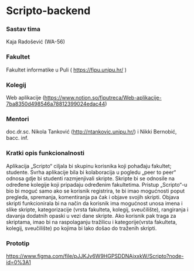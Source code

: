 # Scripto-backend

### Sastav tima

Kaja Radošević (WA-56)

### Fakultet

Fakultet informatike u Puli ( https://fipu.unipu.hr/ )

### Kolegij

Web aplikacije (https://www.notion.so/fiputreca/Web-aplikacije-7ba8350d498546a78812399024edac44)

### Mentori

doc.dr.sc. Nikola Tanković (http://ntankovic.unipu.hr/) i Nikki Bernobić, bacc. inf.

### Kratki opis funkcionalnosti

Aplikacija „Scripto“ ciljala bi skupinu korisnika koji pohađaju fakultet; studente. Svrha aplikacije bila bi kolaboracija u pogledu „peer to peer“ odnosa gdje bi studenti razmjenjivali skripte. Skripte bi se odnosile na određene kolegije koji pripadaju određenim fakultetima.
Pristup „Scripto“-u bio bi moguć samo ako se korisnik registrira, te bi imao mogućnosti poput pregleda, spremanja, komentiranja pa čak i objave svojih skripti. Objava skripti funkcionirala bi na način da korisnik ima mogućnost unosa imena i slike skripte, kategorizacije (vrsta fakulteta, kolegij, sveučilište), rangiranja i davanja dodatnih opaski u vezi dane skripte.
Ako korisnik pak traga za skriptama, imao bi na raspolaganju tražilicu i kategorije(vrsta fakulteta, kolegij, sveučilište) po kojima bi lako došao do traženih skripti.

### Prototip

https://www.figma.com/file/pJJKJv6W9HGPSDDNAjxxkW/Scripto?node-id=0%3A1

